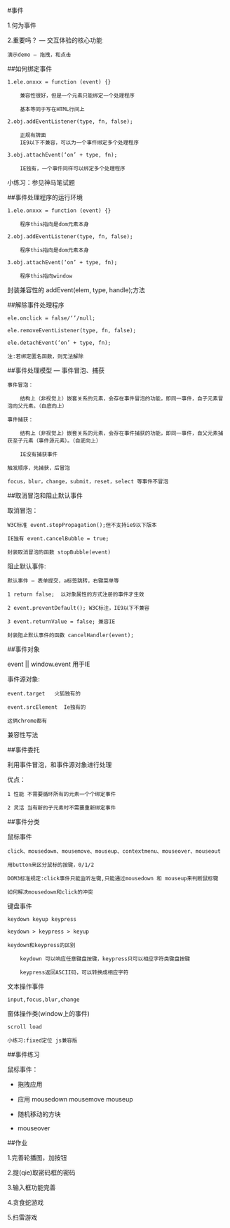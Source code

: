 #事件
	
1.何为事件

2.重要吗？ — 交互体验的核心功能

	演示demo — 拖拽，和点击

##如何绑定事件

	1.ele.onxxx = function (event) {}
	
		兼容性很好，但是一个元素只能绑定一个处理程序
	
		基本等同于写在HTML行间上
	
	2.obj.addEventListener(type, fn, false);
	
		正规有牌面
		IE9以下不兼容，可以为一个事件绑定多个处理程序
	
	3.obj.attachEvent(‘on’ + type, fn);
	
		IE独有，一个事件同样可以绑定多个处理程序

小练习：参见神马笔试题


##事件处理程序的运行环境
	
	1.ele.onxxx = function (event) {}
	
		程序this指向是dom元素本身
	
	2.obj.addEventListener(type, fn, false);
	
		程序this指向是dom元素本身
	
	3.obj.attachEvent(‘on’ + type, fn);
	
		程序this指向window

封装兼容性的 addEvent(elem, type, handle);方法


##解除事件处理程序

	ele.onclick = false/‘’/null;
	
	ele.removeEventListener(type, fn, false);
	
	ele.detachEvent(‘on’ + type, fn);
	
	注:若绑定匿名函数，则无法解除


##事件处理模型 — 事件冒泡、捕获
	
	事件冒泡：
	
		结构上（非视觉上）嵌套关系的元素，会存在事件冒泡的功能，即同一事件，自子元素冒泡向父元素。（自底向上）
	
	事件捕获：
	
		结构上（非视觉上）嵌套关系的元素，会存在事件捕获的功能，即同一事件，自父元素捕获至子元素（事件源元素）。（自底向上）
	
		IE没有捕获事件
	
	触发顺序，先捕获，后冒泡
	
	focus，blur，change，submit，reset，select 等事件不冒泡


##取消冒泡和阻止默认事件


取消冒泡：

	W3C标准 event.stopPropagation();但不支持ie9以下版本
	
	IE独有 event.cancelBubble = true;
	
	封装取消冒泡的函数 stopBubble(event)

阻止默认事件:
	
	默认事件 — 表单提交，a标签跳转，右键菜单等
	
	1 return false;  以对象属性的方式注册的事件才生效
	
	2 event.preventDefault(); W3C标注，IE9以下不兼容
	
	3 event.returnValue = false; 兼容IE
	
	封装阻止默认事件的函数 cancelHandler(event);

##事件对象

event || window.event 用于IE

事件源对象:

	event.target   火狐独有的
	
	event.srcElement  Ie独有的
	
	这俩chrome都有

兼容性写法



##事件委托

利用事件冒泡，和事件源对象进行处理

优点：

	1 性能 不需要循环所有的元素一个个绑定事件
	
	2 灵活 当有新的子元素时不需要重新绑定事件

##事件分类


鼠标事件
	
	click、mousedown、mousemove、mouseup、contextmenu、mouseover、mouseout
	
	用button来区分鼠标的按键，0/1/2
	
	DOM3标准规定:click事件只能监听左键,只能通过mousedown 和 mouseup来判断鼠标键
	
	如何解决mousedown和click的冲突


键盘事件
	
	keydown keyup keypress
	
	keydown > keypress > keyup
	
	keydown和keypress的区别
	
		keydown 可以响应任意键盘按键，keypress只可以相应字符类键盘按键
	
		keypress返回ASCII码，可以转换成相应字符

文本操作事件

	input,focus,blur,change

窗体操作类(window上的事件)

	scroll load

	小练习:fixed定位 js兼容版


##事件练习

鼠标事件：

- 拖拽应用

- 应用 mousedown mousemove mouseup

- 随机移动的方块

- mouseover 


##作业

1.完善轮播图，加按钮

2.提(qie)取密码框的密码

3.输入框功能完善

4.贪食蛇游戏

5.扫雷游戏
